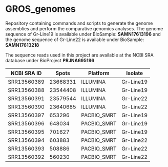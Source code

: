 # GROS_genomes

Repository containing commands and scripts to generate the genome assemblies and perform the comparative genomics analyses.
The genome sequence of Gr-Line19 is available under BioSample: **SAMN17613196** and the genome sequence of Gr-Line22 is available under BioSample: **SAMN17613218**

The sequence reads used in this project are available at the NCBI SRA database under BioProject **PRJNA695196**


| NCBI SRA ID     | Spots    | Platform    | Isolate   |
|-------------|----------|-------------|-----------|
| SRR13560389 | 23668331 | ILLUMINA    | Gr-Line19 |
| SRR13560388 | 23544408 | ILLUMINA    | Gr-Line19 |
| SRR13560391 | 23579544 | ILLUMINA    | Gr-Line22 |
| SRR13560390 | 23640685 | ILLUMINA    | Gr-Line22 |
| SRR13560397 | 653296   | PACBIO_SMRT | Gr-Line19 |
| SRR13560396 | 648034   | PACBIO_SMRT | Gr-Line19 |
| SRR13560395 | 701627   | PACBIO_SMRT | Gr-Line19 |
| SRR13560394 | 603883   | PACBIO_SMRT | Gr-Line22 |
| SRR13560393 | 508886   | PACBIO_SMRT | Gr-Line22 |
| SRR13560392 | 560230   | PACBIO_SMRT | Gr-Line22 |

